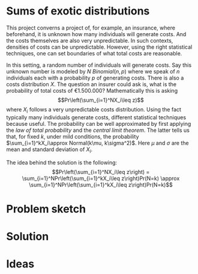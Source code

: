 # Sums of exotic distributions
This project converns a project of, for example, an insurance, where beforehand, it is unknown how many individuals will generate costs. And the costs themselves are also very unpredictable. In such contexts, densities of costs can be unpredictable. However, using the right statistical techniques, one can set boundaries of what total costs are reasonable.

In this setting, a random number of individuals will generate costs. Say this unknown number is modeled by $N~Binomial(n,p)$ where we speak of $n$ individuals each with a probability $p$ of generating costs. There is also a costs distribution $X$. The question an insurer could ask is, what is the probability of total costs of €1.500.000? Mathematically this is asking 
$$Pr\left(\sum_{i=1}^NX_i\leq z)$$
where $X_i$ follows a very unpredictable costs distribution. Using the fact typically many individuals generate costs, different statistical techniques because useful. The probability can be well approximated by first applying the _law of total probability_ and the _central limit theorem_. The latter tells us that, for fixed $k$, under mild conditions, the probability $\sum_{i=1}^kX_i\approx Normal(k\mu, k\sigma^2)$. Here $\mu$ and $\sigma$ are the mean and standard deviation of $X_i$.

The idea behind the solution is the following:
$$Pr\left(\sum_{i=1}^NX_i\leq z\right) = \sum_{i=1}^NPr\left(\sum_{i=1}^kX_i\leq z\right)Pr(N=k) \approx \sum_{i=1}^NPr\left(\sum_{i=1}^kX_i\leq z\right)Pr(N=k)$$
# Problem sketch

# Solution

# Ideas
